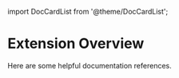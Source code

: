 import DocCardList from '@theme/DocCardList';

# Extension Overview
Here are some helpful documentation references.
<DocCardList />